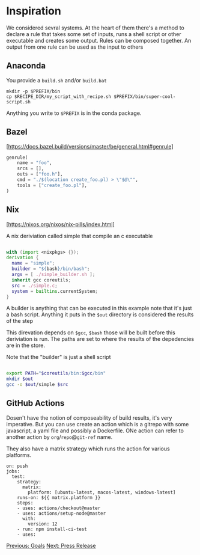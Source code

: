 # Inspiration

We considered sevral systems. At the heart of them there's a method to declare a rule that takes
some set of inputs, runs a shell script or other executable and creates some output. Rules can
be composed together. An output from one rule can be used as the input to others



## Anaconda
You provide a `build.sh` and/or `build.bat`

```
mkdir -p $PREFIX/bin
cp $RECIPE_DIR/my_script_with_recipe.sh $PREFIX/bin/super-cool-script.sh
```

Anything you write to `$PREFIX` is in the conda package.

## Bazel
[https://docs.bazel.build/versions/master/be/general.html#genrule]

```python
genrule(
    name = "foo",
    srcs = [],
    outs = ["foo.h"],
    cmd = "./$(location create_foo.pl) > \"$@\"",
    tools = ["create_foo.pl"],
)
```


## Nix
[https://nixos.org/nixos/nix-pills/index.html]


A nix deriviation called simple that compile an c executable
```nix

with (import <nixpkgs> {});
derivation {
  name = "simple";
  builder = "${bash}/bin/bash";
  args = [ ./simple_builder.sh ];
  inherit gcc coreutils;
  src = ./simple.c;
  system = builtins.currentSystem;
}
```

A builder is anything that can be executed in this example note that it's just 
a bash script. Anything it puts in the `$out` directory is considered the results of the step

This direvation depends on `$gcc`, `$bash` those will be built before this deriviation is run. The paths
are  set  to where the results of the depedencies are in the store.


Note that the "builder" is just a shell script

```bash

export PATH="$coreutils/bin:$gcc/bin"
mkdir $out
gcc -o $out/simple $src
```

## GitHub Actions

Dosen't have the notion of composeability of build results, it's very imperative.  But you can use create an action
which is a gitrepo with some javascript, a yaml file  and possibly a Dockerfile. ONe action can refer to another
action by `org`/`repo`@`git-ref` name.

They also have a matrix strategy which runs the action for various platforms.

```
on: push
jobs:
  test:
    strategy:
      matrix:
        platform: [ubuntu-latest, macos-latest, windows-latest]
    runs-on: ${{ matrix.platform }}
    steps:
    - uses: actions/checkout@master
    - uses: actions/setup-node@master
      with:
        version: 12
    - run: npm install-ci-test
    - uses:
 ```




[Previous: Goals](prior-art.md) 
[Next: Press Release](press-release.md) 

